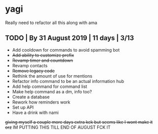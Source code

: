 # yagi

Really need to refactor all this along with ama

 TODO | By 31 August 2019 | 11 days | 3/13
 -----------------------------------------
 * Add cooldown for commands to avoid spamming bot
 * ~~Add ability to customize prefix~~
 * ~~Revamp timer and countdown~~
 * Revamp contacts
 * ~~Remove legacy code~~
 * Rethink the amount of use for mentions
 * Refactor info command to be an actual information hub
 * Add help command for command list
 * Make help command as a dm, info too?
 * Create a database
 * Rework how reminders work
 * Set up API
 * Have a drink with nami


~~giving myself a couple more days extra kek but seems like I wont make it orz~~ IM PUTTING THIS TILL END OF AUGUST FCK IT
